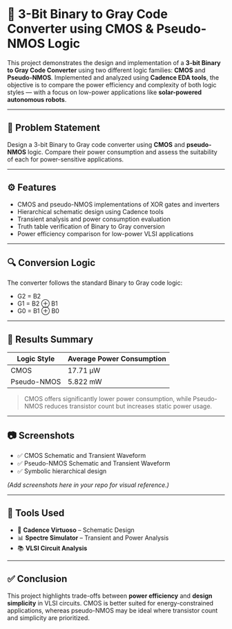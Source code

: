 # 🧠 3-Bit Binary to Gray Code Converter using CMOS & Pseudo-NMOS Logic

This project demonstrates the design and implementation of a **3-bit Binary to Gray Code Converter** using two different logic families: **CMOS** and **Pseudo-NMOS**. Implemented and analyzed using **Cadence EDA tools**, the objective is to compare the power efficiency and complexity of both logic styles — with a focus on low-power applications like **solar-powered autonomous robots**.

---

## 📌 Problem Statement

Design a 3-bit Binary to Gray code converter using **CMOS** and **pseudo-NMOS** logic. Compare their power consumption and assess the suitability of each for power-sensitive applications.

---

## ⚙️ Features

- CMOS and pseudo-NMOS implementations of XOR gates and inverters  
- Hierarchical schematic design using Cadence tools  
- Transient analysis and power consumption evaluation  
- Truth table verification of Binary to Gray conversion  
- Power efficiency comparison for low-power VLSI applications  

---

## 🔍 Conversion Logic

The converter follows the standard Binary to Gray code logic:

- G2 = B2  
- G1 = B2 ⊕ B1  
- G0 = B1 ⊕ B0  

---

## 🧪 Results Summary

| Logic Style   | Average Power Consumption |
|---------------|----------------------------|
| CMOS          | 17.71 µW                   |
| Pseudo-NMOS   | 5.822 mW                   |

> CMOS offers significantly lower power consumption, while Pseudo-NMOS reduces transistor count but increases static power usage.

---

## 📷 Screenshots

- ✅ CMOS Schematic and Transient Waveform  
- ✅ Pseudo-NMOS Schematic and Transient Waveform  
- ✅ Symbolic hierarchical design  

*(Add screenshots here in your repo for visual reference.)*

---

## 🧾 Tools Used

- 📐 **Cadence Virtuoso** – Schematic Design  
- 📊 **Spectre Simulator** – Transient and Power Analysis  
- 📚 **VLSI Circuit Analysis**

---



## ✅ Conclusion

This project highlights trade-offs between **power efficiency** and **design simplicity** in VLSI circuits. CMOS is better suited for energy-constrained applications, whereas pseudo-NMOS may be ideal where transistor count and simplicity are prioritized.
